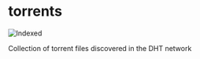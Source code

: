 torrents 
========
![Indexed](https://img.shields.io/badge/indexed-42671-blue)

Collection of torrent files discovered in the DHT network
